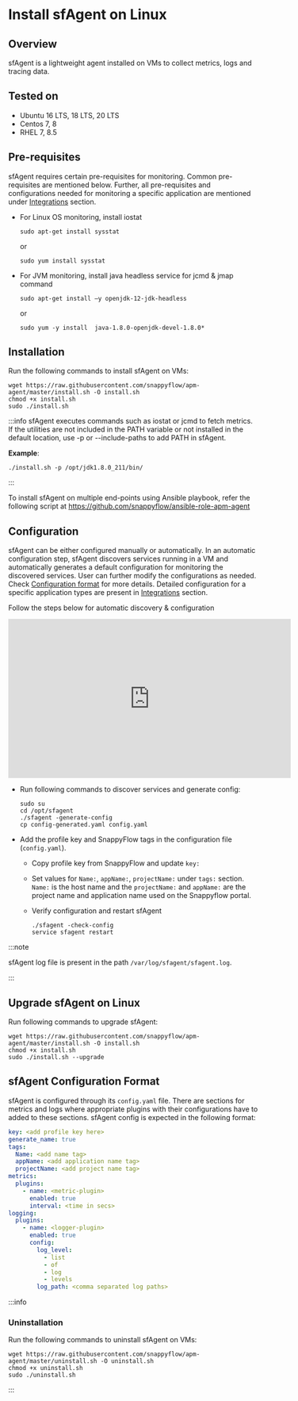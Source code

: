 # Install sfAgent on Linux

## Overview

sfAgent is a lightweight agent installed on VMs to collect metrics, logs and tracing data.

## Tested on

- Ubuntu 16 LTS, 18 LTS, 20 LTS 
- Centos 7, 8 
- RHEL 7, 8.5

## Pre-requisites 

sfAgent requires certain pre-requisites for monitoring. Common pre-requisites are mentioned below. Further, all pre-requisites and configurations needed for monitoring a specific application are mentioned under [Integrations](/docs/integrations/overview) section.

- For Linux OS monitoring, install iostat

  ```shell
  sudo apt-get install sysstat
  ```

  or

  ```shell
  sudo yum install sysstat 
  ```

- For JVM monitoring, install java headless service for jcmd & jmap command

  ```shell
  sudo apt-get install –y openjdk-12-jdk-headless
  ```

  or

  ```shell
  sudo yum -y install  java-1.8.0-openjdk-devel-1.8.0*
  ```



## Installation

Run the following commands to install sfAgent on VMs: 

```shell
wget https://raw.githubusercontent.com/snappyflow/apm-agent/master/install.sh -O install.sh
chmod +x install.sh
sudo ./install.sh
```


:::info
sfAgent executes commands such as iostat or jcmd to fetch metrics. If the utilities are not included in the PATH variable or not installed in the default location, use -p or --include-paths to add PATH in sfAgent.


**Example**:

```shell
./install.sh -p /opt/jdk1.8.0_211/bin/
```

:::

To install sfAgent on multiple end-points using Ansible playbook, refer the following script at https://github.com/snappyflow/ansible-role-apm-agent 

## Configuration

sfAgent can be either configured manually or automatically. In an automatic configuration step, sfAgent discovers services running in a VM and automatically generates a default configuration for monitoring the discovered services. User can further modify the  configurations as needed. Check [Configuration format](/docs/sidebar-snappyflow-saas/integrations/os/linux/sfagent_linux#sfagent-configuration-format) for more details. Detailed configuration for a specific application types are present in [Integrations](/docs/sidebar-snappyflow-saas/integrations/overview) section.

Follow the steps below for automatic discovery & configuration

<iframe title="Automatic discovery & configuration" width="570" height="321" src="https://www.youtube.com/embed/9CvPvMd3udk?rel=0" frameBorder="0" allow="accelerometer; autoplay; clipboard-write; encrypted-media; gyroscope; picture-in-picture" allowFullScreen="allowFullScreen"
        mozallowfullscreen="mozallowfullscreen" 
        msallowfullscreen="msallowfullscreen" 
        oallowfullscreen="oallowfullscreen" 
        webkitallowfullscreen="webkitallowfullscreen"></iframe>

- Run following commands to discover services and generate config:

  ```shell
  sudo su 
  cd /opt/sfagent 
  ./sfagent -generate-config 
  cp config-generated.yaml config.yaml
  ```

- Add the profile key and SnappyFlow tags in the configuration file (`config.yaml`).

  - Copy profile key from SnappyFlow and update `key:` 
  
  - Set values for `Name:`, `appName:`, `projectName:` under `tags:` section. `Name:` is the host name and the `projectName:`  and `appName:` are the project name and application name used on the Snappyflow portal.

  - Verify configuration and restart sfAgent
  
    ```shell
    ./sfagent -check-config 
    service sfagent restart 
    ```

:::note

sfAgent log file is present in the path `/var/log/sfagent/sfagent.log`.

:::

## Upgrade sfAgent on Linux

Run following commands to upgrade sfAgent:

```shell
wget https://raw.githubusercontent.com/snappyflow/apm-agent/master/install.sh -O install.sh 
chmod +x install.sh 
sudo ./install.sh --upgrade 
```


## sfAgent Configuration Format

sfAgent is configured through its `config.yaml` file. There are sections for metrics and logs where appropriate plugins with their configurations have to added to these sections. sfAgent config is expected in the following format: 

```yaml
key: <add profile key here> 
generate_name: true 
tags: 
  Name: <add name tag> 
  appName: <add application name tag> 
  projectName: <add project name tag> 
metrics: 
  plugins: 
    - name: <metric-plugin> 
      enabled: true 
      interval: <time in secs> 
logging: 
  plugins: 
    - name: <logger-plugin>
      enabled: true 
      config: 
        log_level: 
          - list
          - of
          - log
          - levels 
        log_path: <comma separated log paths> 
```

:::info 

### Uninstallation
Run the following commands to uninstall sfAgent on VMs: 

```shell
wget https://raw.githubusercontent.com/snappyflow/apm-agent/master/uninstall.sh -O uninstall.sh
chmod +x uninstall.sh
sudo ./uninstall.sh
```

:::
